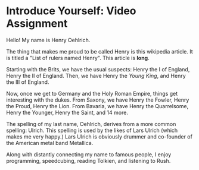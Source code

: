 # Introduce Yourself: Video Assignment

Hello! My name is Henry Oehlrich.

The thing that makes me proud to be called Henry is this wikipedia article. It
is titled a "List of rulers named Henry". This article is **long**.

Starting with the Brits, we have the usual suspects: Henry the I of England,
Henry the II of England. Then, we have Henry the *Young King*, and Henry the
III of England.

Now, once we get to Germany and the Holy Roman Empire, things get interesting
with the dukes. From Saxony, we have Henry the Fowler, Henry the Proud, Henry
the Lion. From Bavaria, we have Henry the Quarrelsome, Henry the Younger, Henry
the Saint, and 14 more.

The spelling of my last name, Oehlrich, derives from a more common spelling:
Ulrich. This spelling is used by the likes of Lars Ulrich (which makes me very
happy.) Lars Ulrich is obviously drummer and co-founder of the American metal
band Metallica.

Along with distantly connecting my name to famous people, I enjoy programming,
speedcubing, reading Tolkien, and listening to Rush. 
